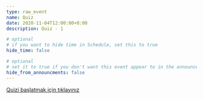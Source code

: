 ```yaml
---
type: raw_event
name: Quiz
date: 2020-11-04T12:00:00+0:00
description: Quiz - 1 

# optional
# if you want to hide time in Schedule, set this to true
hide_time: false

# optional
# set it to true if you don't want this event appear to in the announcements section
hide_from_announcments: false
---
```

<!-- you can create custom content using markdown. this section will be placed in "Course Materials (in schedule section)" -->
[Quizi başlatmak için tıklayınız](https://www.classtime.com/code/K29QR7)
